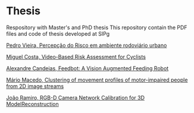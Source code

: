 # Thesis
Respository with Master's and PhD thesis 
This repository contain the PDF files and code of thesis developed at SIPg


[Pedro Vieira, Percepção do Risco em ambiente rodoviário urbano](https://github.com/sipg-isr/Thesis/tree/master/MSc/PedroVieira)

[Miguel Costa,  Video-Based Risk Assessment for Cyclists](https://github.com/sipg-isr/smartbike-vbrac)

[Alexandre Candeias, Feedbot: A Vision Augmented Feeding Robot](https://github.com/sipg-isr/Thesis/tree/master/MSc/AlexandreCandeias)

[Mário Macedo,  Clustering of movement profiles of motor-impaired people from 2D image streams](https://github.com/sipg-isr/Thesis/tree/master/MSc/MarioMacedo)

[João Ramiro, RGB-D Camera Network Calibration for 3D ModelReconstruction](https://github.com/DonHaul/MscThesis)
